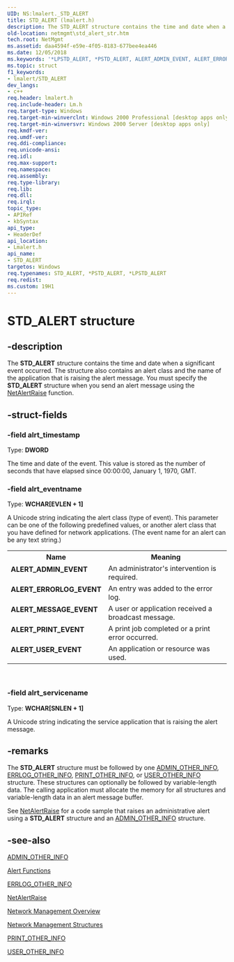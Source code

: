 ```yaml
---
UID: NS:lmalert._STD_ALERT
title: STD_ALERT (lmalert.h)
description: The STD_ALERT structure contains the time and date when a significant event occurred.
old-location: netmgmt\std_alert_str.htm
tech.root: NetMgmt
ms.assetid: daa4594f-e59e-4f05-8183-677bee4ea446
ms.date: 12/05/2018
ms.keywords: '*LPSTD_ALERT, *PSTD_ALERT, ALERT_ADMIN_EVENT, ALERT_ERRORLOG_EVENT, ALERT_MESSAGE_EVENT, ALERT_PRINT_EVENT, ALERT_USER_EVENT, LPSTD_ALERT, LPSTD_ALERT structure pointer [Network Management], PSTD_ALERT, PSTD_ALERT structure pointer [Network Management], STD_ALERT, STD_ALERT structure [Network Management], _win32_std_alert_str, lmalert/LPSTD_ALERT, lmalert/PSTD_ALERT, lmalert/STD_ALERT, netmgmt.std_alert_str'
ms.topic: struct
f1_keywords:
- lmalert/STD_ALERT
dev_langs:
- c++
req.header: lmalert.h
req.include-header: Lm.h
req.target-type: Windows
req.target-min-winverclnt: Windows 2000 Professional [desktop apps only]
req.target-min-winversvr: Windows 2000 Server [desktop apps only]
req.kmdf-ver: 
req.umdf-ver: 
req.ddi-compliance: 
req.unicode-ansi: 
req.idl: 
req.max-support: 
req.namespace: 
req.assembly: 
req.type-library: 
req.lib: 
req.dll: 
req.irql: 
topic_type:
- APIRef
- kbSyntax
api_type:
- HeaderDef
api_location:
- Lmalert.h
api_name:
- STD_ALERT
targetos: Windows
req.typenames: STD_ALERT, *PSTD_ALERT, *LPSTD_ALERT
req.redist: 
ms.custom: 19H1
---
```


# STD_ALERT structure


## -description


The
				<b>STD_ALERT</b> structure contains the time and date when a significant event occurred. The structure also contains an alert class and the name of the application that is raising the alert message. You must specify the 
<b>STD_ALERT</b> structure when you send an alert message using the 
<a href="https://docs.microsoft.com/windows/desktop/api/lmalert/nf-lmalert-netalertraise">NetAlertRaise</a> function.


## -struct-fields




### -field alrt_timestamp

Type: <b>DWORD</b>

The time and date of the event. This value is stored as the number of seconds that have elapsed since 00:00:00, January 1, 1970, GMT.


### -field alrt_eventname

Type: <b>WCHAR[EVLEN + 1]</b>

A Unicode string indicating the alert class (type of event). This parameter can be one of the following predefined values, or another alert class that you have defined for network applications. (The event name for an alert can be any text string.) 



<table>
<tr>
<th>Name</th>
<th>Meaning</th>
</tr>
<tr>
<td width="40%"><a id="ALERT_ADMIN_EVENT"></a><a id="alert_admin_event"></a><dl>
<dt><b>ALERT_ADMIN_EVENT</b></dt>
</dl>
</td>
<td width="60%">
An administrator's intervention is required.

</td>
</tr>
<tr>
<td width="40%"><a id="ALERT_ERRORLOG_EVENT"></a><a id="alert_errorlog_event"></a><dl>
<dt><b>ALERT_ERRORLOG_EVENT</b></dt>
</dl>
</td>
<td width="60%">
An entry was added to the error log.

</td>
</tr>
<tr>
<td width="40%"><a id="ALERT_MESSAGE_EVENT"></a><a id="alert_message_event"></a><dl>
<dt><b>ALERT_MESSAGE_EVENT</b></dt>
</dl>
</td>
<td width="60%">
A user or application received a broadcast message.

</td>
</tr>
<tr>
<td width="40%"><a id="ALERT_PRINT_EVENT"></a><a id="alert_print_event"></a><dl>
<dt><b>ALERT_PRINT_EVENT</b></dt>
</dl>
</td>
<td width="60%">
A print job completed or a print error occurred.

</td>
</tr>
<tr>
<td width="40%"><a id="ALERT_USER_EVENT"></a><a id="alert_user_event"></a><dl>
<dt><b>ALERT_USER_EVENT</b></dt>
</dl>
</td>
<td width="60%">
An application or resource was used.

</td>
</tr>
</table>
 


### -field alrt_servicename

Type: <b>WCHAR[SNLEN + 1]</b>

A Unicode string indicating the service application that is raising the alert message.


## -remarks



The 
<b>STD_ALERT</b> structure must be followed by one 
<a href="https://docs.microsoft.com/windows/desktop/api/lmalert/ns-lmalert-admin_other_info">ADMIN_OTHER_INFO</a>, 
<a href="https://docs.microsoft.com/windows/desktop/api/lmalert/ns-lmalert-errlog_other_info">ERRLOG_OTHER_INFO</a>, 
<a href="https://docs.microsoft.com/windows/desktop/api/lmalert/ns-lmalert-print_other_info">PRINT_OTHER_INFO</a>, or 
<a href="https://docs.microsoft.com/windows/desktop/api/lmalert/ns-lmalert-user_other_info">USER_OTHER_INFO</a> structure. These structures can optionally be followed by variable-length data. The calling application must allocate the memory for all structures and variable-length data in an alert message buffer.

See 
<a href="https://docs.microsoft.com/windows/desktop/api/lmalert/nf-lmalert-netalertraise">NetAlertRaise</a> for a code sample that raises an administrative alert using a 
<b>STD_ALERT</b> structure and an 
<a href="https://docs.microsoft.com/windows/desktop/api/lmalert/ns-lmalert-admin_other_info">ADMIN_OTHER_INFO</a> structure.




## -see-also




<a href="https://docs.microsoft.com/windows/desktop/api/lmalert/ns-lmalert-admin_other_info">ADMIN_OTHER_INFO</a>



<a href="https://docs.microsoft.com/windows/desktop/NetMgmt/alert-functions">Alert Functions</a>



<a href="https://docs.microsoft.com/windows/desktop/api/lmalert/ns-lmalert-errlog_other_info">ERRLOG_OTHER_INFO</a>



<a href="https://docs.microsoft.com/windows/desktop/api/lmalert/nf-lmalert-netalertraise">NetAlertRaise</a>



<a href="https://docs.microsoft.com/windows/desktop/NetMgmt/network-management">Network Management Overview</a>



<a href="https://docs.microsoft.com/windows/desktop/NetMgmt/network-management-structures">Network Management Structures</a>



<a href="https://docs.microsoft.com/windows/desktop/api/lmalert/ns-lmalert-print_other_info">PRINT_OTHER_INFO</a>



<a href="https://docs.microsoft.com/windows/desktop/api/lmalert/ns-lmalert-user_other_info">USER_OTHER_INFO</a>
 

 

